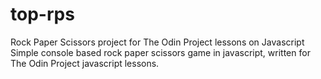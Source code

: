 # top-rps
Rock Paper Scissors project for The Odin Project lessons on Javascript
Simple console based rock paper scissors game in javascript, written for The Odin Project javascript lessons.